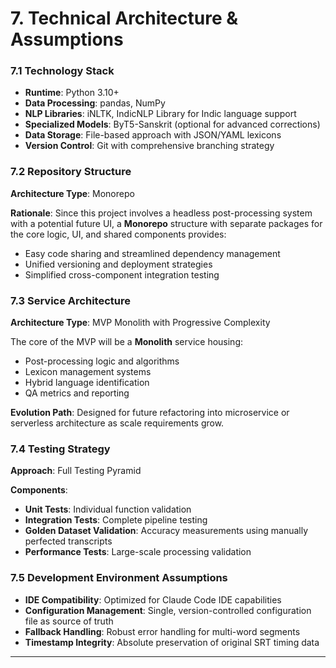 # 7. Technical Architecture & Assumptions

### 7.1 Technology Stack
- **Runtime**: Python 3.10+
- **Data Processing**: pandas, NumPy
- **NLP Libraries**: iNLTK, IndicNLP Library for Indic language support
- **Specialized Models**: ByT5-Sanskrit (optional for advanced corrections)
- **Data Storage**: File-based approach with JSON/YAML lexicons
- **Version Control**: Git with comprehensive branching strategy

### 7.2 Repository Structure
**Architecture Type**: Monorepo

**Rationale**: Since this project involves a headless post-processing system with a potential future UI, a **Monorepo** structure with separate packages for the core logic, UI, and shared components provides:
- Easy code sharing and streamlined dependency management
- Unified versioning and deployment strategies
- Simplified cross-component integration testing

### 7.3 Service Architecture
**Architecture Type**: MVP Monolith with Progressive Complexity

The core of the MVP will be a **Monolith** service housing:
- Post-processing logic and algorithms
- Lexicon management systems
- Hybrid language identification
- QA metrics and reporting

**Evolution Path**: Designed for future refactoring into microservice or serverless architecture as scale requirements grow.

### 7.4 Testing Strategy
**Approach**: Full Testing Pyramid

**Components**:
- **Unit Tests**: Individual function validation
- **Integration Tests**: Complete pipeline testing
- **Golden Dataset Validation**: Accuracy measurements using manually perfected transcripts
- **Performance Tests**: Large-scale processing validation

### 7.5 Development Environment Assumptions
- **IDE Compatibility**: Optimized for Claude Code IDE capabilities
- **Configuration Management**: Single, version-controlled configuration file as source of truth
- **Fallback Handling**: Robust error handling for multi-word segments
- **Timestamp Integrity**: Absolute preservation of original SRT timing data

---
